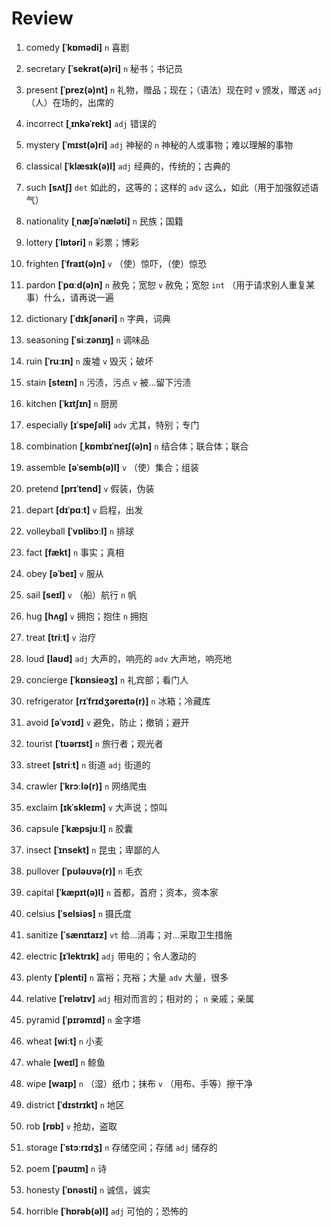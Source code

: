 # Review
1. comedy **[ˈkɒmədi]** `n` 喜剧

2. secretary **[ˈsekrət(ə)ri]** `n` 秘书；书记员

3. present **[ˈprez(ə)nt]** `n` 礼物，赠品；现在；（语法）现在时 `v` 颁发，赠送 `adj` （人）在场的，出席的

4. incorrect **[ˌɪnkəˈrekt]** `adj` 错误的

5. mystery **[ˈmɪst(ə)ri]** `adj` 神秘的 `n` 神秘的人或事物；难以理解的事物

6. classical **[ˈklæsɪk(ə)l]** `adj` 经典的，传统的；古典的

7. such **[sʌtʃ]** `det` 如此的，这等的；这样的 `adv` 这么，如此（用于加强叙述语气）

8. nationality **[ˌnæʃəˈnæləti]** `n` 民族；国籍

9. lottery **[ˈlɒtəri]** `n` 彩票；博彩

10. frighten **[ˈfraɪt(ə)n]** `v` （使）惊吓，（使）惊恐

11. pardon **[ˈpɑːd(ə)n]** `n` 赦免；宽恕 `v` 赦免；宽恕 `int` （用于请求别人重复某事）什么，请再说一遍

12. dictionary **[ˈdɪkʃənəri]** `n` 字典，词典

13. seasoning **[ˈsiːzənɪŋ]** `n` 调味品

14. ruin **[ˈruːɪn]** `n` 废墟 `v` 毁灭；破坏

15. stain **[steɪn]** `n` 污渍，污点 `v` 被...留下污渍

16. kitchen **[ˈkɪtʃɪn]** `n` 厨房

17. especially **[ɪˈspeʃəli]** `adv` 尤其，特别；专门

18. combination **[ˌkɒmbɪˈneɪʃ(ə)n]** `n` 结合体；联合体；联合

19. assemble **[əˈsemb(ə)l]** `v` （使）集合；组装

20. pretend **[prɪˈtend]** `v` 假装，伪装

21. depart **[dɪˈpɑːt]** `v` 启程，出发

22. volleyball **[ˈvɒlibɔːl]** `n` 排球

23. fact **[fækt]** `n` 事实；真相

24. obey **[əˈbeɪ]** `v` 服从

25. sail **[seɪl]** `v` （船）航行 `n` 帆

26. hug **[hʌɡ]** `v` 拥抱；抱住 `n` 拥抱

27. treat **[triːt]** `v` 治疗

28. loud **[laʊd]** `adj` 大声的，响亮的 `adv` 大声地，响亮地

29. concierge **[ˈkɒnsieəʒ]** `n` 礼宾部；看门人

30. refrigerator **[rɪˈfrɪdʒəreɪtə(r)]** `n` 冰箱；冷藏库

31. avoid **[əˈvɔɪd]** `v` 避免，防止；撤销；避开

32. tourist **[ˈtʊərɪst]** `n` 旅行者；观光者

33. street **[striːt]** `n` 街道 `adj` 街道的

34. crawler **[ˈkrɔːlə(r)]** `n` 网络爬虫

35. exclaim **[ɪkˈskleɪm]** `v` 大声说；惊叫

36. capsule **[ˈkæpsjuːl]** `n` 胶囊

37. insect **[ˈɪnsekt]** `n` 昆虫；卑鄙的人

38. pullover **[ˈpʊləʊvə(r)]** `n` 毛衣

39. capital **[ˈkæpɪt(ə)l]** `n` 首都，首府；资本，资本家

40. celsius **[ˈselsiəs]** `n` 摄氏度

41. sanitize **[ˈsænɪtaɪz]** `vt` 给...消毒；对...采取卫生措施

42. electric **[ɪˈlektrɪk]** `adj` 带电的；令人激动的

43. plenty **[ˈplenti]** `n` 富裕；充裕；大量 `adv` 大量，很多

44. relative **[ˈrelətɪv]** `adj` 相对而言的；相对的； `n` 亲戚；亲属

45. pyramid **[ˈpɪrəmɪd]** `n` 金字塔

46. wheat **[wiːt]** `n` 小麦

47. whale **[weɪl]** `n` 鲸鱼

48. wipe **[waɪp]** `n` （湿）纸巾；抹布 `v` （用布、手等）擦干净

49. district **[ˈdɪstrɪkt]** `n` 地区

50. rob **[rɒb]** `v` 抢劫，盗取

51. storage **[ˈstɔːrɪdʒ]** `n` 存储空间；存储 `adj` 储存的

52. poem **[ˈpəʊɪm]** `n` 诗

53. honesty **[ˈɒnəsti]** `n` 诚信，诚实

54. horrible **[ˈhɒrəb(ə)l]** `adj` 可怕的；恐怖的

